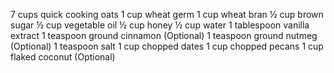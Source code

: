 7 cups quick cooking oats 
1 cup wheat germ
1 cup wheat bran
½ cup brown sugar
½ cup vegetable oil
½ cup honey 
½ cup water
1 tablespoon vanilla extract
1 teaspoon ground cinnamon (Optional)
1 teaspoon ground nutmeg (Optional)
1 teaspoon salt
1 cup chopped dates
1 cup chopped pecans
1 cup flaked coconut (Optional)